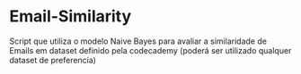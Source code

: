 # Email-Similarity
Script que utiliza o modelo Naive Bayes para avaliar a similaridade de Emails em dataset definido pela codecademy (poderá ser utilizado qualquer dataset de preferencia)
